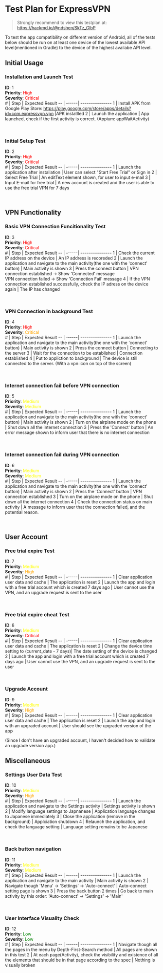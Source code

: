 # Test Plan for ExpressVPN

> Strongly recommend to view this testplan at: https://hackmd.io/@ndshen/SkTz_GlbP

To test the app compatibility on different version of Android, all of the tests below should be run on at least one device of the lowest available API level(mentioned in Gradle) to the device of the highest availabe API level.


## Initial Usage
### Installation and Launch Test   
**ID**: 1   
**Priority**: <span style="color: red">High</span>  
**Severity**: <span style="color: red">Critical </span>  
\# | Step | Expected Result
-- | ------| ----------------
1 | Install APK from Google Play Store: https://play.google.com/store/apps/details?id=com.expressvpn.vpn |APK instatlled
2 | Launch the application | App launched, check if the first activity is correct. (Appium: appWaitActivity)   

<br>


### Initial Setup Test   
**ID**: 2   
**Priority**: <span style="color: red">High</span>  
**Severity**: <span style="color: red">Critical </span>  
\# | Step | Expected Result
-- | ------| ----------------
1 | Launch the application after installation | User can select "Start Free Trial" or Sign in
2 | Select Free Trial | An editText element shown, for user to input e-mail
3 | Input E-mail for free trial | A new account is created and the user is able to use the free trial VPN for 7 days

<br>

## VPN Functionality
### Basic VPN Connection  Funcitionality Test
**ID**: 3    
**Priority**: <span style="color: red">High</span>  
**Severity**: <span style="color: red">Critical </span>  
\# | Step | Expected Result
-- | ------| ----------------
1 | Check the current IP address on the device | An IP address is recoreded
2 | Launch the application and navigate to the main activity(the one with the 'connect' button) | Main activity is shown
3 | Press the connect button | VPN connection established -> Show 'Connected' message<br>VPN connection failed -> Show 'Connection Fail' message
4 | If the VPN connection established successfully, check the IP adress on the device again | The IP has changed

<br>

### VPN Connection in background Test
**ID**: 4   
**Priority**: <span style="color: red">High</span>  
**Severity**: <span style="color: orange">Critical </span>  
\# | Step | Expected Result
-- | ------| ----------------
1 | Launch the application and navigate to the main activity(the one with the 'connect' button) | Main activity is shown
2 | Press the connect button | Connecting to the server
3 | Wait for the connection to be established | Connection established
4 | Put to appliction to background | The device is still connected to the server. (With a vpn icon on top of the screen)


<br>

### Internet connection fail before VPN connection
**ID**: 5    
**Priority**: <span style="color: yellow">Medium</span>  
**Severity**: <span style="color: yellow">Medium </span>  
\# | Step | Expected Result
-- | ------| ----------------
1 | Launch the application and navigate to the main activity(the one with the 'connect' button) | Main activity is shown
2 | Turn on the airplane mode on the phone | Shut down all the internet connection
3 | Press the 'Connect' button | An error message shown to inform user that there is no internet connection


<br>

### Internet connection fail during VPN connection
**ID**: 6    
**Priority**: <span style="color: yellow">Medium</span>  
**Severity**: <span style="color: yellow">Medium </span>  
\# | Step | Expected Result
-- | ------| ----------------
1 | Launch the application and navigate to the main activity(the one with the 'connect' button) | Main activity is shown
2 | Press the 'Connect' button | VPN connection established
3 | Turn on the airplane mode on the phone | Shut down all the internet connection
4 | Check the connection status on main activity | A message to inform user that the connection failed, and the potential reason.

<br>

## User Account
### Free trial expire Test
**ID**: 7    
**Priority**: <span style="color: yellow">Medium</span>  
**Severity**: <span style="color: Orange">High </span>  
\# | Step | Expected Result
-- | ------| ----------------
1 | Clear application user data and cache | The application is reset
2 | Launch the app and login with a free trial account which is created 7 days ago | User cannot use the VPN, and an upgrade request is sent to the user

<br>

### Free trial expire cheat Test
**ID**: 8   
**Priority**: <span style="color: yellow">Medium</span>  
**Severity**: <span style="color: red">Critical </span>  
\# | Step | Expected Result
-- | ------| ----------------
1 | Clear application user data and cache | The application is reset
2 | Change the device time setting to (current_date - 7 days)| The date setting of the device is changed 
2 | Launch the app and login with a free trial account which is created 7 days ago | User cannot use the VPN, and an upgrade request is sent to the user

<br>

### Upgrade Account
**ID**: 9   
**Priority**: <span style="color: yellow">Medium</span>  
**Severity**: <span style="color: Orange">High </span>  
\# | Step | Expected Result
-- | ------| ----------------
1 | Clear application user data and cache | The application is reset
2 | Launch the app and login with an upgraded account | User should see the upgraded version of the app  

(Since I don't have an upgraded account, I haven't decided how to validate an upgrade version app.)
<br>

## Miscellaneous
### Settings User Data Test
**ID**: 10   
**Priority**: <span style="color: yellow">Medium</span>  
**Severity**: <span style="color: orange">High</span>  
\# | Step | Expected Result
-- | ------| ----------------
1 | Launch the application and navigate to the Settings activity | Settings activity is shown
2 | Modify language settings to Japnanese | Application language changes to Japanese immediately
3 | Close the application (remove in the background) | Applciation shutdown
4 | Relaunch the application, and check the language setting | Language setting remains to be Japanese 

<br>

### Back button navigation
**ID**: 11    
**Priority**: <span style="color: yellow">Medium</span>  
**Severity**: <span style="color: yellow">Medium </span>  
\# | Step | Expected Result
-- | ------| ----------------
1 | Launch the application and navigate to the main activity | Main activity is shown
2 | Navigate though 'Menu' -> 'Settings' -> 'Auto-connect' | Auto-connect setting page is shown
3 | Press the back button 2 times | Go back to main activity by this order: 'Auto-connect' -> 'Settings' -> 'Main'

<br>

### User Interface Visuality Check
**ID**: 12   
**Priority**: <span style="color: green">Low</span>  
**Severity**: <span style="color: green">Low </span>  
\# | Step | Expected Result
-- | ------| ----------------
1 | Navigate though all the pages in the menu by Depth-First-Search method | All pages are shown in this test
2 | At each page(Activity), check the visibility and existence of all the elements that should be in that page according to the spec | Nothing is visually broken

